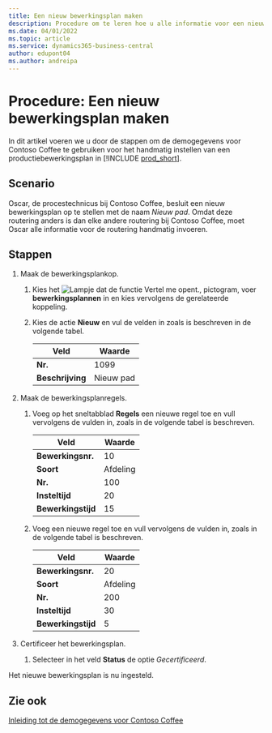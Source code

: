 ```yaml
---
title: Een nieuw bewerkingsplan maken
description: Procedure om te leren hoe u alle informatie voor een nieuw bewerkingsplan handmatig in Business Central invoert.
ms.date: 04/01/2022
ms.topic: article
ms.service: dynamics365-business-central
author: edupont04
ms.author: andreipa
---
```

# Procedure: Een nieuw bewerkingsplan maken

In dit artikel voeren we u door de stappen om de demogegevens voor Contoso Coffee te gebruiken voor het handmatig instellen van een productiebewerkingsplan in [!INCLUDE [prod_short](../../includes/prod_short.md)].  

## Scenario

Oscar, de procestechnicus bij Contoso Coffee, besluit een nieuw bewerkingsplan op te stellen met de naam *Nieuw pad*. Omdat deze routering anders is dan elke andere routering bij Contoso Coffee, moet Oscar alle informatie voor de routering handmatig invoeren.  

## Stappen

1. Maak de bewerkingsplankop.  

    1. Kies het ![Lampje dat de functie Vertel me opent.](../../media/ui-search/search_small.png "Vertel me wat u wilt doen"), pictogram, voer **bewerkingsplannen** in en kies vervolgens de gerelateerde koppeling.  

    2. Kies de actie **Nieuw** en vul de velden in zoals is beschreven in de volgende tabel.  

        |Veld  |Waarde  |
        |---------|---------|
        |**Nr.** |1099|
        |**Beschrijving** |Nieuw pad|
2. Maak de bewerkingsplanregels.

    1. Voeg op het sneltabblad **Regels** een nieuwe regel toe en vull vervolgens de vulden in, zoals in de volgende tabel is beschreven.  

        |Veld  |Waarde  |
        |---------|---------|
        |**Bewerkingsnr.** |10|
        |**Soort** |Afdeling|
        |**Nr.** |100|
        |**Insteltijd** |20|
        |**Bewerkingstijd** |15|

    2. Voeg een nieuwe regel toe en vull vervolgens de vulden in, zoals in de volgende tabel is beschreven.  

        |Veld  |Waarde  |
        |---------|---------|
        |**Bewerkingsnr.** |20|
        |**Soort** |Afdeling|
        |**Nr.** |200|
        |**Insteltijd** |30|
        |**Bewerkingstijd** |5|
3. Certificeer het bewerkingsplan.

    1. Selecteer in het veld **Status** de optie *Gecertificeerd*.  

Het nieuwe bewerkingsplan is nu ingesteld.  

## Zie ook

[Inleiding tot de demogegevens voor Contoso Coffee](../contoso-coffee-intro.md)  
